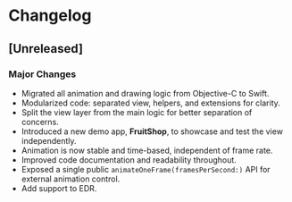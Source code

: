 # Changelog

## [Unreleased]

### Major Changes

- Migrated all animation and drawing logic from Objective-C to Swift.
- Modularized code: separated view, helpers, and extensions for clarity.
- Split the view layer from the main logic for better separation of concerns.
- Introduced a new demo app, **FruitShop**, to showcase and test the view independently.
- Animation is now stable and time-based, independent of frame rate.
- Improved code documentation and readability throughout.
- Exposed a single public `animateOneFrame(framesPerSecond:)` API for external animation control.
- Add support to EDR.